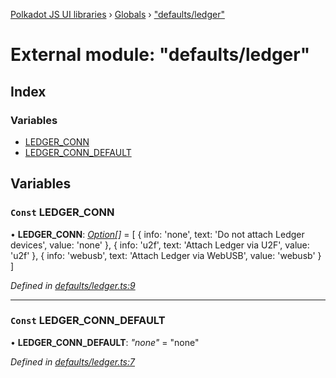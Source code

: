 [Polkadot JS UI libraries](../README.md) › [Globals](../globals.md) › ["defaults/ledger"](_defaults_ledger_.md)

# External module: "defaults/ledger"

## Index

### Variables

* [LEDGER_CONN](_defaults_ledger_.md#const-ledger_conn)
* [LEDGER_CONN_DEFAULT](_defaults_ledger_.md#const-ledger_conn_default)

## Variables

### `Const` LEDGER_CONN

• **LEDGER_CONN**: *[Option](_types_.md#option)[]* =  [
  {
    info: 'none',
    text: 'Do not attach Ledger devices',
    value: 'none'
  },
  {
    info: 'u2f',
    text: 'Attach Ledger via U2F',
    value: 'u2f'
  },
  {
    info: 'webusb',
    text: 'Attach Ledger via WebUSB',
    value: 'webusb'
  }
]

*Defined in [defaults/ledger.ts:9](https://github.com/polkadot-js/ui/blob/76efc560/packages/ui-settings/src/defaults/ledger.ts#L9)*

___

### `Const` LEDGER_CONN_DEFAULT

• **LEDGER_CONN_DEFAULT**: *"none"* = "none"

*Defined in [defaults/ledger.ts:7](https://github.com/polkadot-js/ui/blob/76efc560/packages/ui-settings/src/defaults/ledger.ts#L7)*

